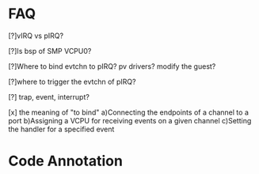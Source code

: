 FAQ
=============

[?]vIRQ vs pIRQ?

[?]Is bsp of SMP VCPU0?

[?]Where to bind evtchn to pIRQ?
pv drivers? modify the guest?

[?]where to trigger the evtchn of pIRQ?

[?] trap, event, interrupt?

[x] the meaning of "to bind"
	a)Connecting the endpoints of a channel to a port
	b)Assigning a VCPU for receiving events on a given channel
	c)Setting the handler for a specified event


Code Annotation 
============












